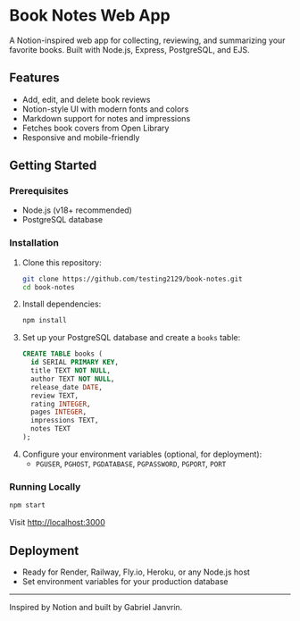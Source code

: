 # Book Notes Web App

A Notion-inspired web app for collecting, reviewing, and summarizing your favorite books. Built with Node.js, Express, PostgreSQL, and EJS.

## Features
- Add, edit, and delete book reviews
- Notion-style UI with modern fonts and colors
- Markdown support for notes and impressions
- Fetches book covers from Open Library
- Responsive and mobile-friendly

## Getting Started

### Prerequisites
- Node.js (v18+ recommended)
- PostgreSQL database

### Installation
1. Clone this repository:
   ```sh
   git clone https://github.com/testing2129/book-notes.git
   cd book-notes
   ```
2. Install dependencies:
   ```sh
   npm install
   ```
3. Set up your PostgreSQL database and create a `books` table:
   ```sql
   CREATE TABLE books (
     id SERIAL PRIMARY KEY,
     title TEXT NOT NULL,
     author TEXT NOT NULL,
     release_date DATE,
     review TEXT,
     rating INTEGER,
     pages INTEGER,
     impressions TEXT,
     notes TEXT
   );
   ```
4. Configure your environment variables (optional, for deployment):
   - `PGUSER`, `PGHOST`, `PGDATABASE`, `PGPASSWORD`, `PGPORT`, `PORT`

### Running Locally
```sh
npm start
```
Visit [http://localhost:3000](http://localhost:3000)

## Deployment
- Ready for Render, Railway, Fly.io, Heroku, or any Node.js host
- Set environment variables for your production database


---
Inspired by Notion and built by Gabriel Janvrin.
